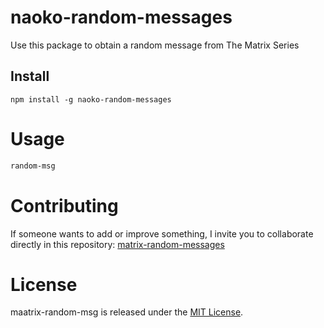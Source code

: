 
# naoko-random-messages

Use this package to obtain a random message from The Matrix Series

## Install

```npm
npm install -g naoko-random-messages
```

# Usage

```bash
random-msg
```

# Contributing
If someone wants to add or improve something, I invite you to collaborate directly in this repository: [matrix-random-messages](https://github.com/LuisFloresV/matrix-random-messages)

# License
maatrix-random-msg is released under the [MIT License](https://opensource.org/licenses/MIT).
